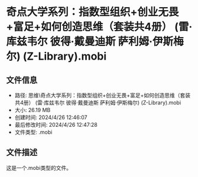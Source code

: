 ﻿# 奇点大学系列：指数型组织+创业无畏+富足+如何创造思维（套装共4册） (雷·库兹韦尔  彼得·戴曼迪斯  萨利姆·伊斯梅尔) (Z-Library).mobi

## 文件信息
- 路径: 思维\奇点大学系列：指数型组织+创业无畏+富足+如何创造思维（套装共4册） (雷·库兹韦尔  彼得·戴曼迪斯  萨利姆·伊斯梅尔) (Z-Library).mobi
- 大小: 26.19 MB
- 创建时间: 2024/4/26 12:46:07
- 最后修改时间: 2024/4/26 12:47:28
- 文件类型: .mobi

## 文件描述
这是一个.mobi类型的文件。

